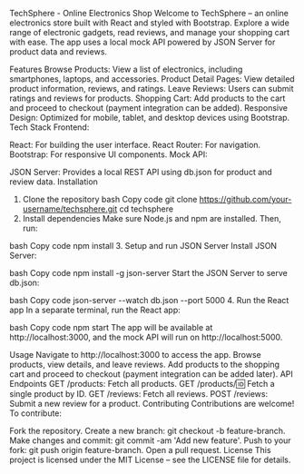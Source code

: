 TechSphere - Online Electronics Shop
Welcome to TechSphere – an online electronics store built with React and styled with Bootstrap. Explore a wide range of electronic gadgets, read reviews, and manage your shopping cart with ease. The app uses a local mock API powered by JSON Server for product data and reviews.

Features
Browse Products: View a list of electronics, including smartphones, laptops, and accessories.
Product Detail Pages: View detailed product information, reviews, and ratings.
Leave Reviews: Users can submit ratings and reviews for products.
Shopping Cart: Add products to the cart and proceed to checkout (payment integration can be added).
Responsive Design: Optimized for mobile, tablet, and desktop devices using Bootstrap.
Tech Stack
Frontend:

React: For building the user interface.
React Router: For navigation.
Bootstrap: For responsive UI components.
Mock API:

JSON Server: Provides a local REST API using db.json for product and review data.
Installation
1. Clone the repository
bash
Copy code
git clone https://github.com/your-username/techsphere.git
cd techsphere
2. Install dependencies
Make sure Node.js and npm are installed. Then, run:

bash
Copy code
npm install
3. Setup and run JSON Server
Install JSON Server:

bash
Copy code
npm install -g json-server
Start the JSON Server to serve db.json:

bash
Copy code
json-server --watch db.json --port 5000
4. Run the React app
In a separate terminal, run the React app:

bash
Copy code
npm start
The app will be available at http://localhost:3000, and the mock API will run on http://localhost:5000.

Usage
Navigate to http://localhost:3000 to access the app.
Browse products, view details, and leave reviews.
Add products to the shopping cart and proceed to checkout (payment integration can be added later).
API Endpoints
GET /products: Fetch all products.
GET /products/:id: Fetch a single product by ID.
GET /reviews: Fetch all reviews.
POST /reviews: Submit a new review for a product.
Contributing
Contributions are welcome! To contribute:

Fork the repository.
Create a new branch: git checkout -b feature-branch.
Make changes and commit: git commit -am 'Add new feature'.
Push to your fork: git push origin feature-branch.
Open a pull request.
License
This project is licensed under the MIT License – see the LICENSE file for details.